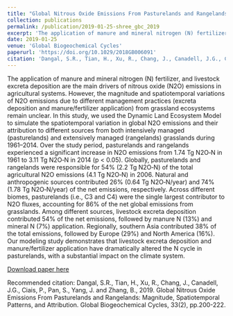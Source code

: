 ```yaml
---
title: "Global Nitrous Oxide Emissions From Pasturelands and Rangelands: Magnitude, Spatiotemporal Patterns, and Attribution "
collection: publications
permalink: /publication/2019-01-25-shree_gbc_2019
excerpt: 'The application of manure and mineral nitrogen (N) fertilizer, and livestock excreta deposition are the main drivers of nitrous oxide (N2O) emissions in agricultural systems. However, the magnitude and spatiotemporal variations of N2O emissions due to different management practices (excreta deposition and manure/fertilizer application) from grassland ecosystems remain unclear. In this study, we used the Dynamic Land Ecosystem Model to simulate the spatiotemporal variation in global N2O emissions and their attribution to different sources from both intensively managed (pasturelands) and extensively managed (rangelands) grasslands during 1961–2014. Over the study period, pasturelands and rangelands experienced a significant increase in N2O emissions from 1.74 Tg N2O‐N in 1961 to 3.11 Tg N2O‐N in 2014 (p < 0.05). Globally, pasturelands and rangelands were responsible for 54% (2.2 Tg N2O‐N) of the total agricultural N2O emissions (4.1 Tg N2O‐N) in 2006. Natural and anthropogenic sources contributed 26% (0.64 Tg N2O‐N/year) and 74% (1.78 Tg N2O‐N/year) of the net emissions, respectively. Across different biomes, pasturelands (i.e., C3 and C4) were the single largest contributor to N2O fluxes, accounting for 86% of the net global emissions from grasslands. Among different sources, livestock excreta deposition contributed 54% of the net emissions, followed by manure N (13%) and mineral N (7%) application. Regionally, southern Asia contributed 38% of the total emissions, followed by Europe (29%) and North America (16%). Our modeling study demonstrates that livestock excreta deposition and manure/fertilizer application have dramatically altered the N cycle in pasturelands, with a substantial impact on the climate system.'
date: 2019-01-25
venue: 'Global Biogeochemical Cycles'
paperurl: 'https://doi.org/10.1029/2018GB006091'
citation: 'Dangal, S.R., Tian, H., Xu, R., Chang, J., Canadell, J.G., Ciais, P., Pan, S., Yang, J. and Zhang, B., 2019. Global Nitrous Oxide Emissions From Pasturelands and Rangelands: Magnitude, Spatiotemporal Patterns, and Attribution. Global Biogeochemical Cycles, 33(2), pp.200-222.'
---
```

The application of manure and mineral nitrogen (N) fertilizer, and livestock excreta deposition are the main drivers of nitrous oxide (N2O) emissions in agricultural systems. However, the magnitude and spatiotemporal variations of N2O emissions due to different management practices (excreta deposition and manure/fertilizer application) from grassland ecosystems remain unclear. In this study, we used the Dynamic Land Ecosystem Model to simulate the spatiotemporal variation in global N2O emissions and their attribution to different sources from both intensively managed (pasturelands) and extensively managed (rangelands) grasslands during 1961–2014. Over the study period, pasturelands and rangelands experienced a significant increase in N2O emissions from 1.74 Tg N2O‐N in 1961 to 3.11 Tg N2O‐N in 2014 (p < 0.05). Globally, pasturelands and rangelands were responsible for 54% (2.2 Tg N2O‐N) of the total agricultural N2O emissions (4.1 Tg N2O‐N) in 2006. Natural and anthropogenic sources contributed 26% (0.64 Tg N2O‐N/year) and 74% (1.78 Tg N2O‐N/year) of the net emissions, respectively. Across different biomes, pasturelands (i.e., C3 and C4) were the single largest contributor to N2O fluxes, accounting for 86% of the net global emissions from grasslands. Among different sources, livestock excreta deposition contributed 54% of the net emissions, followed by manure N (13%) and mineral N (7%) application. Regionally, southern Asia contributed 38% of the total emissions, followed by Europe (29%) and North America (16%). Our modeling study demonstrates that livestock excreta deposition and manure/fertilizer application have dramatically altered the N cycle in pasturelands, with a substantial impact on the climate system.

[Download paper here](https://doi.org/10.1029/2018GB006091)

Recommended citation: Dangal, S.R., Tian, H., Xu, R., Chang, J., Canadell, J.G., Ciais, P., Pan, S., Yang, J. and Zhang, B., 2019. Global Nitrous Oxide Emissions From Pasturelands and Rangelands: Magnitude, Spatiotemporal Patterns, and Attribution. Global Biogeochemical Cycles, 33(2), pp.200-222.